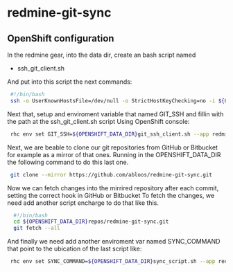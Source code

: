 redmine-git-sync
================

## OpenShift configuration

In the redmine gear, into the data dir, create an bash script named

* ssh_git_client.sh

And put into this script the next commands:

```bash
 #!/bin/bash
 ssh -o UserKnownHostsFile=/dev/null -o StrictHostKeyChecking=no -i ${OPENSHIFT_DATA_DIR}.ssh/id_rsa $1 $2
```

Next that, setup and enviroment variable that named GIT_SSH and fillin with the path at the ssh_git_client.sh script
Using OpenShift console:

```bash 
 rhc env set GIT_SSH=${OPENSHIFT_DATA_DIR}git_ssh_client.sh --app redmine
```

Next, we are beable to clone our git repositories from GitHub or Bitbucket for example as a mirror of that ones.
Running in the OPENSHIFT_DATA_DIR the following command to do this last one.

```bash
 git clone --mirror https://github.com/abloos/redmine-git-sync.git
```

Now we can fetch changes into the mirrired repository after each commit, setting the correct hook in GitHub or Bitbucket
To fetch the changes, we need add another script encharge to do that like this.

```bash
  #!/bin/bash
  cd ${OPENSHIFT_DATA_DIR}repos/redmine-git-sync.git
  git fetch --all
```

And finally we need add another enviroment var named SYNC_COMMAND that point to the ubication of the last script like:

```bash
 rhc env set SYNC_COMMAND=${OPENSHIFT_DATA_DIR}sync_script.sh --app redmine
```
